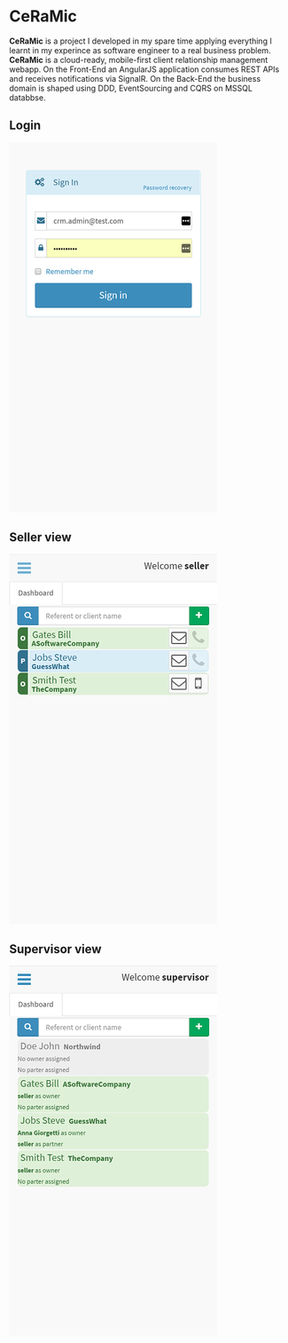 # CeRaMic

**CeRaMic** is a project I developed in my spare time applying everything I learnt in my experince as software engineer to a real business problem. **CeRaMic** is a cloud-ready, mobile-first client relationship management webapp. On the Front-End an AngularJS application consumes REST APIs and receives notifications via SignalR. On the Back-End the business domain is shaped using DDD, EventSourcing and CQRS on MSSQL databbse.

## Login

![Login screen](https://github.com/fabio-gariglio/CeRaMic/blob/master/Documentation/login.png)

## Seller view

![Seller View](https://github.com/fabio-gariglio/CeRaMic/blob/master/Documentation/seller.png)

## Supervisor view

![Supervisor View](https://github.com/fabio-gariglio/CeRaMic/blob/master/Documentation/supervisor.png)
